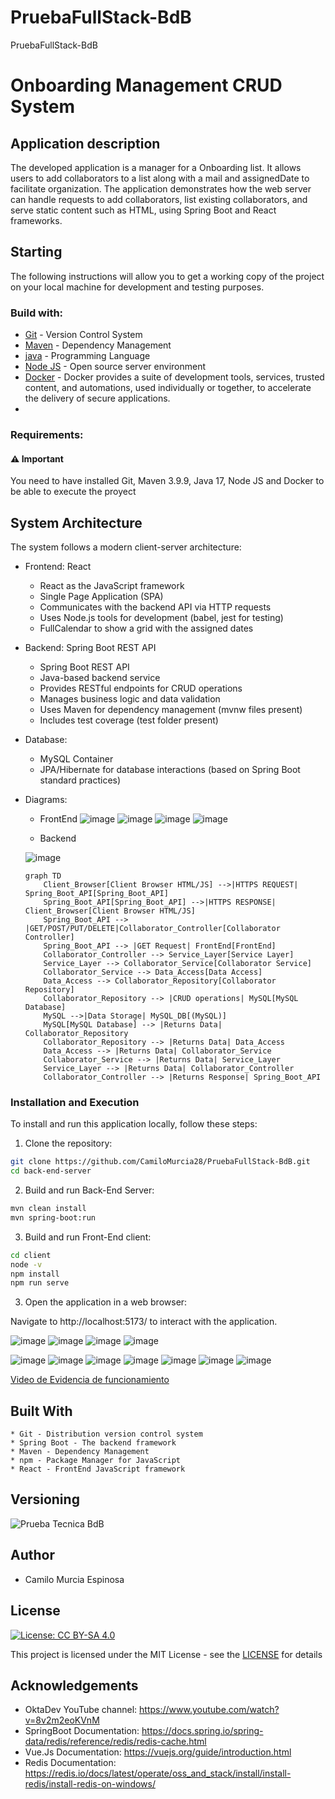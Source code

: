 # PruebaFullStack-BdB
PruebaFullStack-BdB

# Onboarding Management CRUD System

## Application description

The developed application is a manager for a Onboarding list. It allows users to add collaborators to a list along with a mail and assignedDate to facilitate organization. The application demonstrates how the web server can handle requests to add collaborators, list existing collaborators, and serve static content such as HTML, using Spring Boot and React frameworks.

## Starting

The following instructions will allow you to get a working copy of the project on your local machine for development and testing purposes.

### Build with:
    
* [Git](https://git-scm.com) - Version Control System
* [Maven](https://maven.apache.org/download.cgi) -  Dependency Management
* [java](https://www.oracle.com/java/technologies/downloads/#java22) - Programming Language
* [Node JS](https://nodejs.org/en/download/source-code) - Open source server environment
* [Docker](https://www.docker.com) - Docker provides a suite of development tools, services, trusted content, and automations, used individually or together, to accelerate the delivery of secure applications.
* 
### Requirements:

#### ⚠️ Important

You need to have installed Git, Maven 3.9.9, Java 17, Node JS and Docker to be able to execute the proyect


## System Architecture

The system follows a modern client-server architecture:

* Frontend: React

  * React as the JavaScript framework
  * Single Page Application (SPA)
  * Communicates with the backend API via HTTP requests
  * Uses Node.js tools for development (babel, jest for testing)
  * FullCalendar to show a grid with the assigned dates

* Backend: Spring Boot REST API

  * Spring Boot REST API
  * Java-based backend service
  * Provides RESTful endpoints for CRUD operations
  * Manages business logic and data validation
  * Uses Maven for dependency management (mvnw files present)
  * Includes test coverage (test folder present)

* Database:

  * MySQL Container 
  * JPA/Hibernate for database interactions (based on Spring Boot standard practices)
 
* Diagrams:

  * FrontEnd
  ![image](https://github.com/user-attachments/assets/a2f12a7f-5fe2-4f6c-9b6a-7eb631456bc9)
  ![image](https://github.com/user-attachments/assets/c20f49a1-87de-4d6d-8bce-fc4b7c60fc57)
  ![image](https://github.com/user-attachments/assets/d506e44f-0433-4c92-8e7a-288f2127c4fd)
  ![image](https://github.com/user-attachments/assets/081bedce-944a-4596-9c41-a37577fd12f1)

  * Backend
    
  ![image](https://github.com/user-attachments/assets/0d09fc6a-64cf-4bd2-b1dd-b325fda52d10)

  ```mermaid
  graph TD
      Client_Browser[Client Browser HTML/JS] -->|HTTPS REQUEST| Spring_Boot_API[Spring_Boot_API]
      Spring_Boot_API[Spring_Boot_API] -->|HTTPS RESPONSE| Client_Browser[Client Browser HTML/JS]
      Spring_Boot_API --> |GET/POST/PUT/DELETE|Collaborator_Controller[Collaborator Controller]
      Spring_Boot_API --> |GET Request| FrontEnd[FrontEnd]
      Collaborator_Controller --> Service_Layer[Service Layer]
      Service_Layer --> Collaborator_Service[Collaborator Service]
      Collaborator_Service --> Data_Access[Data Access]
      Data_Access --> Collaborator_Repository[Collaborator Repository]
      Collaborator_Repository --> |CRUD operations| MySQL[MySQL Database]
      MySQL -->|Data Storage| MySQL_DB[(MySQL)]
      MySQL[MySQL Database] --> |Returns Data| Collaborator_Repository
      Collaborator_Repository --> |Returns Data| Data_Access
      Data_Access --> |Returns Data| Collaborator_Service
      Collaborator_Service --> |Returns Data| Service_Layer
      Service_Layer --> |Returns Data| Collaborator_Controller
      Collaborator_Controller --> |Returns Response| Spring_Boot_API
  
  ```


### Installation and Execution

To install and run this application locally, follow these steps:

1. Clone the repository:

```bash
git clone https://github.com/CamiloMurcia28/PruebaFullStack-BdB.git
cd back-end-server
```

2. Build and run Back-End Server:

```bash
mvn clean install
mvn spring-boot:run
```

3. Build and run Front-End client:

```bash
cd client
node -v
npm install
npm run serve
```

3. Open the application in a web browser:

Navigate to http://localhost:5173/ to interact with the application.

![image](https://github.com/user-attachments/assets/62b976ed-ae72-49ce-bf2d-2f466e21f817)
![image](https://github.com/user-attachments/assets/f67cd60d-c025-4c15-a4a1-513c700e5f32)
![image](https://github.com/user-attachments/assets/9c747c06-a5dd-471d-b635-3d5a39c09bdc)
![image](https://github.com/user-attachments/assets/6ef998ff-ea08-4b7c-bd44-954d1056fc44)

![image](https://github.com/user-attachments/assets/596c575e-a51f-456a-997e-07f85a487f76)
![image](https://github.com/user-attachments/assets/5c45a81c-4abb-43ac-937a-25aa202f6c4d)
![image](https://github.com/user-attachments/assets/463f4622-74ab-4860-9f9f-6d999249e232)
![image](https://github.com/user-attachments/assets/cd063291-5552-4a15-8269-e221dd8e7d26)
![image](https://github.com/user-attachments/assets/3e8d8e49-b011-4d2e-afb1-cce00b3db6c0)
![image](https://github.com/user-attachments/assets/13348288-04e6-42e0-8b51-8f25188994e2)
![image](https://github.com/user-attachments/assets/98193d85-b0eb-4c09-af08-9ca03599125f)


[Video de Evidencia de funcionamiento](https://www.youtube.com/watch?v=hbIcocddtQQ)

## Built With
    * Git - Distribution version control system
    * Spring Boot - The backend framework
    * Maven - Dependency Management
    * npm - Package Manager for JavaScript
    * React - FrontEnd JavaScript framework

## Versioning

![Prueba Tecnica BdB](https://img.shields.io/badge/Prueba_Tecnica_BdB-v1.0.0-blue)

## Author

- Camilo Murcia Espinosa

## License

[![License: CC BY-SA 4.0](https://licensebuttons.net/l/by-sa/4.0/88x31.png)](https://creativecommons.org/licenses/by-sa/4.0/deed.es)

This project is licensed under the MIT License - see the [LICENSE](LICENSE) for details

## Acknowledgements

- OktaDev YouTube channel: https://www.youtube.com/watch?v=8v2m2eoKVnM
- SpringBoot Documentation: https://docs.spring.io/spring-data/redis/reference/redis/redis-cache.html
- Vue.Js Documentation: https://vuejs.org/guide/introduction.html
- Redis Documentation: https://redis.io/docs/latest/operate/oss_and_stack/install/install-redis/install-redis-on-windows/



